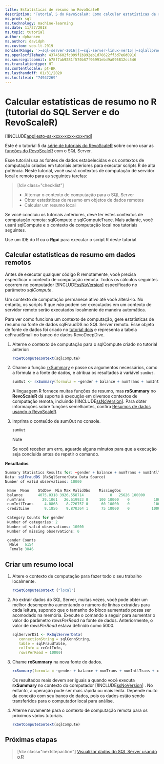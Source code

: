 ```yaml
---
title: Estatísticas de resumo no RevoScaleR
description: 'Tutorial 5 do RevoScaleR: Como calcular estatísticas de resumo estatístico usando a linguagem R no SQL Server.'
ms.prod: sql
ms.technology: machine-learning
ms.date: 11/27/2018
ms.topic: tutorial
author: dphansen
ms.author: davidph
ms.custom: seo-lt-2019
monikerRange: '>=sql-server-2016||>=sql-server-linux-ver15||=sqlallproducts-allversions'
ms.openlocfilehash: 43745602fc099f1b992eb1d76622ff3d7e6d0916
ms.sourcegitcommit: b78f7ab9281f570b87f96991ebd9a095812cc546
ms.translationtype: HT
ms.contentlocale: pt-BR
ms.lasthandoff: 01/31/2020
ms.locfileid: "74947269"
---
```

# <a name="compute-summary-statistics-in-r-sql-server-and-revoscaler-tutorial"></a>Calcular estatísticas de resumo no R (tutorial do SQL Server e do RevoScaleR)
[!INCLUDE[appliesto-ss-xxxx-xxxx-xxx-md](../../includes/appliesto-ss-xxxx-xxxx-xxx-md.md)]

Este é o tutorial 5 da [série de tutoriais do RevoScaleR](deepdive-data-science-deep-dive-using-the-revoscaler-packages.md) sobre como usar as [funções do RevoScaleR](https://docs.microsoft.com/machine-learning-server/r-reference/revoscaler/revoscaler) com o SQL Server.

Esse tutorial usa as fontes de dados estabelecidas e os contextos de computação criados em tutoriais anteriores para executar scripts R de alta potência. Neste tutorial, você usará contextos de computação de servidor local e remoto para as seguintes tarefas:

> [!div class="checklist"]
> * Alternar o contexto de computação para o SQL Server
> * Obter estatísticas de resumo em objetos de dados remotos
> * Calcular um resumo local

Se você concluiu os tutoriais anteriores, deve ter estes contextos de computação remota: sqlCompute e sqlComputeTrace. Mais adiante, você usará sqlCompute e o contexto de computação local nos tutoriais seguintes.

Use um IDE do R ou o **Rgui** para executar o script R deste tutorial.

## <a name="compute-summary-statistics-on-remote-data"></a>Calcular estatísticas de resumo em dados remotos

Antes de executar qualquer código R remotamente, você precisa especificar o contexto de computação remota. Todos os cálculos seguintes ocorrem no computador [!INCLUDE[ssNoVersion](../../includes/ssnoversion-md.md)] especificado no parâmetro *sqlCompute*.

Um contexto de computação permanece ativo até você alterá-lo. No entanto, os scripts R que *não* podem ser executados em um contexto de servidor remoto serão executados localmente de maneira automática.

Para ver como funciona um contexto de computação, gere estatísticas de resumo na fonte de dados sqlFraudDS no SQL Server remoto. Esse objeto de fonte de dados foi criado no [tutorial dois](deepdive-create-sql-server-data-objects-using-rxsqlserverdata.md) e representa a tabela ccFraudSmall no banco de dados RevoDeepDive. 

1. Alterne o contexto de computação para o sqlCompute criado no tutorial anterior:
  
    ```R
    rxSetComputeContext(sqlCompute)
    ```

2. Chame a função [rxSummary](https://docs.microsoft.com/machine-learning-server/r-reference/revoscaler/rxsummary) e passe os argumentos necessários, como a fórmula e a fonte de dados, e atribua os resultados à variável `sumOut`.
  
    ```R
    sumOut <- rxSummary(formula = ~gender + balance + numTrans + numIntlTrans + creditLine, data = sqlFraudDS)
    ```
  
    A linguagem R fornece muitas funções de resumo, mas **rxSummary** no **RevoScaleR** dá suporte à execução em diversos contextos de computação remota, incluindo [!INCLUDE[ssNoVersion](../../includes/ssnoversion-md.md)]. Para obter informações sobre funções semelhantes, confira [Resumos de dados usando o RevoScaleR](https://docs.microsoft.com/machine-learning-server/r/how-to-revoscaler-data-summaries).
  
3. Imprima o conteúdo de sumOut no console.
  
    ```R
    sumOut
    ```
    > [!NOTE]
    > Se você receber um erro, aguarde alguns minutos para que a execução seja concluída antes de repetir o comando.

**Resultados**

```R
Summary Statistics Results for: ~gender + balance + numTrans + numIntlTrans + creditLine
Data: sqlFraudDS (RxSqlServerData Data Source)
Number of valid observations: 10000

 Name  Mean    StdDev  Min Max ValidObs    MissingObs
 balance       4075.0318 3926.558714            0   25626 100000
 numTrans        29.1061   26.619923 0     100 10000    0           100000
 numIntlTrans     4.0868    8.726757 0      60 10000    0           100000
 creditLine       9.1856    9.870364 1      75 10000    0          100000
 
 Category Counts for gender
 Number of categories: 2
 Number of valid observations: 10000
 Number of missing observations: 0

 gender Counts
  Male   6154
  Female 3846
```

## <a name="create-a-local-summary"></a>Criar um resumo local

1. Altere o contexto de computação para fazer todo o seu trabalho localmente.
  
    ```R
    rxSetComputeContext ("local")
    ```
  
2. Ao extrair dados do SQL Server, muitas vezes, você pode obter um melhor desempenho aumentando o número de linhas extraídas para cada leitura, supondo que o tamanho do bloco aumentado possa ser acomodado na memória. Execute o comando a seguir para aumentar o valor do parâmetro *rowsPerRead* na fonte de dados. Anteriormente, o valor de *rowsPerRead* estava definido como 5000.
  
    ```R
    sqlServerDS1 <- RxSqlServerData(
       connectionString = sqlConnString,
       table = sqlFraudTable,
       colInfo = ccColInfo,
       rowsPerRead = 10000)
    ```

3. Chame **rxSummary** na nova fonte de dados.
  
    ```R
    rxSummary(formula = ~gender + balance + numTrans + numIntlTrans + creditLine, data = sqlServerDS1)
    ```
  
   Os resultados reais devem ser iguais a quando você executa **rxSummary** no contexto do computador [!INCLUDE[ssNoVersion](../../includes/ssnoversion-md.md)] . No entanto, a operação pode ser mais rápida ou mais lenta. Depende muito da conexão com seu banco de dados, pois os dados estão sendo transferidos para o computador local para análise.

4. Alterne novamente para o contexto de computação remota para os próximos vários tutoriais.

    ```R
    rxSetComputeContext(sqlCompute)
    ```

## <a name="next-steps"></a>Próximas etapas

> [!div class="nextstepaction"]
> [Visualizar dados do SQL Server usando o R](../../advanced-analytics/tutorials/deepdive-visualize-sql-server-data-using-r.md)